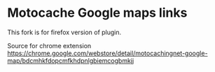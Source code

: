 # Motocache Google maps links

This fork is for firefox version of plugin.

Source for chrome extension <https://chrome.google.com/webstore/detail/motocachingnet-google-map/bdcmhkfdopcmfkhdpnlgbiemcogbmkjj>

